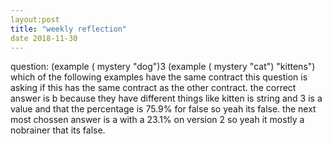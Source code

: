 ```yaml
---
layout:post
title: "weekly reflection"
date 2018-11-30
---
```



question: (example ( mystery "dog")3
(example (  mystery "cat") "kittens")
 which of the following examples have the same contract
 this question is asking if this has the same contract as the other contract. the correct answer is b because they have different things like kitten is string and 3 is a value and that the percentage is 75.9% for false so yeah its false.
 the next most chossen answer is a with a 23.1% on version 2 so yeah it mostly a nobrainer that its false.
